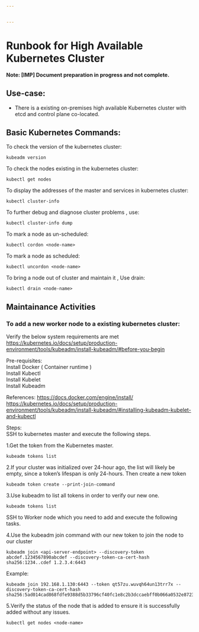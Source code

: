 ```yaml
---


---
```


<h1 id="runbook-for-high-available-kubernetes-cluster">Runbook for High Available Kubernetes Cluster</h1>
<p><strong>Note: [IMP] Document preparation in progress and not complete.</strong></p>
<h2 id="use-case">Use-case:</h2>
<ul>
<li>There is a existing on-premises high available Kubernetes cluster  with etcd and control plane co-located.</li>
</ul>
<h2 id="basic-kubernetes-commands">Basic Kubernetes Commands:</h2>
<p>To check the version of the kubernetes cluster:</p>
<pre><code>kubeadm version
</code></pre>
<p>To check the nodes existing in the kubernetes cluster:</p>
<pre><code>kubectl get nodes
</code></pre>
<p>To display the addresses of the master and services in kubernetes cluster:</p>
<pre><code>kubectl cluster-info
</code></pre>
<p>To further debug and diagnose cluster problems , use:</p>
<pre><code>kubectl cluster-info dump
</code></pre>
<p>To mark a node as un-scheduled:</p>
<pre><code>kubectl cordon &lt;node-name&gt;
</code></pre>
<p>To mark a node as scheduled:</p>
<pre><code>kubectl uncordon &lt;node-name&gt;
</code></pre>
<p>To bring a node out of cluster and maintain it , Use drain:</p>
<pre><code>kubectl drain &lt;node-name&gt;
</code></pre>
<h2 id="maintainance-activities">Maintainance Activities</h2>
<h3 id="to-add-a-new-worker-node-to-a-existing-kubernetes-cluster">To add a new worker node to a existing kubernetes cluster:</h3>
<p>Verify the below system requirements are met<br>
<a href="https://kubernetes.io/docs/setup/production-environment/tools/kubeadm/install-kubeadm/#before-you-begin">https://kubernetes.io/docs/setup/production-environment/tools/kubeadm/install-kubeadm/#before-you-begin</a></p>
<p>Pre-requisites:<br>
Install Docker ( Container runtime )<br>
Install Kubectl<br>
Install Kubelet<br>
Install Kubeadm</p>
<p>References: <a href="https://docs.docker.com/engine/install/">https://docs.docker.com/engine/install/</a><br>
<a href="https://kubernetes.io/docs/setup/production-environment/tools/kubeadm/install-kubeadm/#installing-kubeadm-kubelet-and-kubectl">https://kubernetes.io/docs/setup/production-environment/tools/kubeadm/install-kubeadm/#installing-kubeadm-kubelet-and-kubectl</a></p>
<p>Steps:<br>
SSH to kubernetes master and execute the following steps.</p>
<p>1.Get the token from the Kubernetes master.</p>
<pre><code>kubeadm tokens list
</code></pre>
<p>2.If your cluster was initialized over 24-hour ago, the list will likely be empty, since a token’s lifespan is only 24-hours. Then create a new token</p>
<pre><code>kubeadm token create --print-join-command
</code></pre>
<p>3.Use kubeadm to list all tokens in order to verify our new one.</p>
<pre><code>kubeadm tokens list
</code></pre>
<p>SSH to Worker node which you need to add and execute the following tasks.</p>
<p>4.Use the kubeadm join command with our new token to join the node to our cluster</p>
<pre class=" language-shell"><code class="prism  language-shell">kubeadm join &lt;api-server-endpoint&gt; --discovery-token abcdef.1234567890abcdef --discovery-token-ca-cert-hash sha256:1234..cdef 1.2.3.4:6443
</code></pre>
<p>Example:</p>
<pre><code>kubeadm join 192.168.1.130:6443 --token qt57zu.wuvqh64un13trr7x --discovery-token-ca-cert-hash sha256:5ad014cad868fdfe9388d5b33796cf40fc1e8c2b3dccaebff0b066a0532e8723
</code></pre>
<p>5.Verify the status of the node that is added to ensure it is successfully added without any issues.</p>
<pre><code>kubectl get nodes &lt;node-name&gt;
</code></pre>

